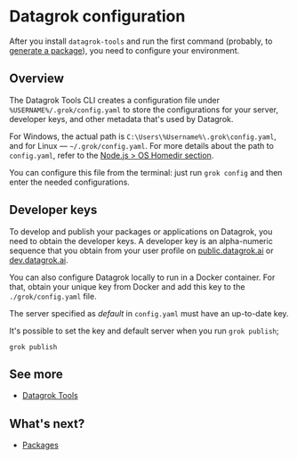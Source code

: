<!-- TITLE: Debugging -->
<!-- ORDER: 5 -->

# Datagrok configuration

After you install `datagrok-tools` and run the first command (probably, to [generate a package]), you need to configure
your environment.

## Overview

The Datagrok Tools CLI creates a configuration file under `%USERNAME%/.grok/config.yaml` to store the configurations for 
your server, developer keys, and other metadata that's used by Datagrok.

For Windows, the actual path is `C:\Users\%Username%\.grok\config.yaml`, and for Linux &mdash; `~/.grok/config.yaml`. 
For more details about the path to `config.yaml`, refer to the [Node.js > OS Homedir section].

You can configure this file from the terminal: just run `grok config` and then enter the needed configurations.

## Developer keys

To develop and publish your packages or applications on Datagrok, you need to obtain the developer keys. A developer
key is an alpha-numeric sequence that you obtain from your user profile on [public.datagrok.ai] or [dev.datagrok.ai].

You can also configure Datagrok locally to run in a Docker container. For that, obtain your unique key from Docker and 
add this key to the `./grok/config.yaml` file.

The server specified as _default_ in `config.yaml` must have an up-to-date key.

It's possible to set the key and default server when you run `grok publish`;

```shell
grok publish 
```

## See more

* [Datagrok Tools](https://github.com/datagrok-ai/public/tree/master/tools#commands)

## What's next?

* [Packages](#)

[generate a package]: ./_packages.md#creating-a-package
[node.js > OS Homedir section]: https://nodejs.org/api/os.html#os_os_homedir
[public.datagrok.ai]: https://public.datagrok.ai
[dev.datagrok.ai]: https://dev.datagrok.ai
[your user profile on the public server]: https://public.datagrok.ai/u
[your user profile on Datagrok Development server]: https://dev.datagrok.ai/u